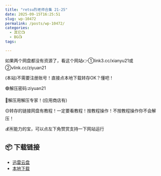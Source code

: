 ```yaml
---
title: "retsu烈老师合集 21-25"
date: 2025-09-15T16:25:51
slug: wp-10472
permalink: /posts/wp-10472/
categories:
  - 其它📺
  - BG📺
tags:

---
```


如果两个网盘都没有资源了，看这个网站👉①link3.cc/xianyu21或②vlink.cc/ziyuan21

(本站)不需要注册账号！直接点本地下载转存OK？懂吧！

🟢解压密码:ziyuan21

🔵解压用解压专家！(应用商店有)

🟡转存的链接网盘有教程！一定要看教程！按教程操作！不按教程操作你不会解压！

💰🈶能力的宝，可以点左下角赞赏支持一下网站运行

## 📦 下载链接
- [迅雷云盘](https://blziyuan21.com/pay-download/10472?key=93ee73ddf1&down_id=0)
- [本地下载](https://blziyuan21.com/pay-download/10472?key=93ee73ddf1&down_id=1)


